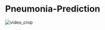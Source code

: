 # Pneumonia-Prediction


![video_crop](https://user-images.githubusercontent.com/60733859/96372574-11aff980-1185-11eb-8434-83cdaae3dea7.gif)
